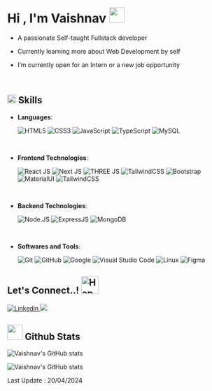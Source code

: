 # <b align="center">Hi , I'm Vaishnav </b><img src="https://media.giphy.com/media/hvRJCLFzcasrR4ia7z/giphy.gif" width="35">

- A passionate Self-taught Fullstack developer

- Currently learning more about Web Development by self

- I’m currently open for an Intern or a new job opportunity<!-- , this is [my resume](TODO) -->

<br>

## <img src="https://media2.giphy.com/media/QssGEmpkyEOhBCb7e1/giphy.gif" width ="20" alt="Angular Brackets gif"><b> Skills</b>

- **Languages**:

  ![HTML5](https://img.shields.io/badge/HTML5%20-%23E34F26.svg?style=for-the-badge&logo=html5&logoColor=white)
  ![CSS3](https://img.shields.io/badge/CSS%20-%231572B6.svg?style=for-the-badge&logo=css3&logoColor=white)
  ![JavaScript](https://img.shields.io/badge/JavaScript%20-%23F7DF1E.svg?style=for-the-badge&logo=javascript&logoColor=black)
  ![TypeScript](https://img.shields.io/badge/TypeScript-007ACC?style=for-the-badge&logo=typescript&logoColor=white)
  ![MySQL](https://img.shields.io/badge/MySQL-00000F?style=for-the-badge&logo=mysql&logoColor=white)

<br>

- **Frontend Technologies**:

  ![React JS](https://img.shields.io/badge/React-20232A?style=for-the-badge&logo=react&logoColor=61DAFB)
  ![Next JS](https://img.shields.io/badge/NEXT-fff?style=for-the-badge&logo=next.js&logoColor=000)
  ![THREE JS](https://img.shields.io/badge/THREE_JS-000?style=for-the-badge&logo=three.js&logoColor=fff)
  ![TailwindCSS](https://img.shields.io/badge/Tailwind_CSS-38B2AC?style=for-the-badge&logo=tailwind-css&logoColor=white)
  ![Bootstrap](https://img.shields.io/badge/Bootstrap-563D7C?style=for-the-badge&logo=bootstrap&logoColor=white)
  ![MaterialUI](https://img.shields.io/badge/Material--UI-0081CB?style=for-the-badge&logo=mui&logoColor=white)
  ![TailwindCSS](https://img.shields.io/badge/shadcn%2Fui-D14836?style=for-the-badge&logo=shadcnui&logoColor=white&color=000
  )

 <br>

- **Backend Technologies**:
  
  ![Node.JS](https://img.shields.io/badge/Node.js-43853D?style=for-the-badge&logo=node.js&logoColor=white)
  ![ExpressJS](https://img.shields.io/badge/Express.js-404D59?style=for-the-badge&logo=express)
  ![MongoDB](https://img.shields.io/badge/MongoDB-4EA94B?style=for-the-badge&logo=mongodb&logoColor=white)

<br>

- **Softwares and Tools**:

  ![Git](https://img.shields.io/badge/git-%23F05033.svg?style=for-the-badge&logo=git&logoColor=white)
  ![GitHub](https://img.shields.io/badge/github-%23121011.svg?style=for-the-badge&logo=github&logoColor=white)
  ![Google](https://img.shields.io/badge/google-%234285F4.svg?style=for-the-badge&logo=google&logoColor=white)
  ![Visual Studio Code](https://img.shields.io/badge/Visual%20Studio%20Code-0078d7.svg?style=for-the-badge&logo=visual-studio-code&logoColor=white)
  ![Linux](https://img.shields.io/badge/Linux-FCC624?style=for-the-badge&logo=linux&logoColor=black)
  ![Figma](https://img.shields.io/badge/Figma-222?style=for-the-badge&logo=figma&logoColor=white)



## <b> Let's Connect..!</b> <img src="https://media.giphy.com/media/v1.Y2lkPTc5MGI3NjExY3A1aXc2d3F3cG1qbGNrMWJ6OTNvbjQxc3NnOW5nd3dzbXBnY3J1aiZlcD12MV9pbnRlcm5hbF9naWZfYnlfaWQmY3Q9cw/HOHlAVsG7pKR6Q7W83/giphy.gif" width ="40" alt="Handshake">

<a href="https://linkedin.com/in/vaishnav-k-v" target="_blank">
<img src="https://img.shields.io/badge/linkedin-%2300acee.svg?color=405DE6&style=for-the-badge&logo=linkedin&logoColor=white" alt="Linkedin"/>
</a>

<a href="mailto:vaishnavkv0402@gmail.com" target="_blank">
<img src="https://img.shields.io/badge/Gmail-D14836?style=for-the-badge&logo=gmail&logoColor=white"/>
</a>

## <img src="https://media.giphy.com/media/iY8CRBdQXODJSCERIr/giphy.gif" width="35"><b> Github Stats </b>

![Vaishnav's GitHub stats](https://gh-readme-statistics.vercel.app/api?cache_seconds=86400&username=vaishnow&show_icons=true&hide_rank=true)

![Vaishnav's GitHub stats](https://gh-readme-statistics.vercel.app/api/top-langs?cache_seconds=86400&username=vaishnow&layout=compact)

Last Update : 20/04/2024

